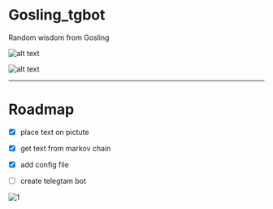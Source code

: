 # Gosling_tgbot
Random wisdom from Gosling

![alt text](https://img.shields.io/badge/Golang-1.21.1-blue?style=flat-square&logo=go)

![alt text](https://img.shields.io/badge/Status-in%20process-2E8B57?style=for-the-badge&logo=Buddy)

------------------------------------------
# Roadmap 
- [x] place text on pictute
- [x] get text from markov chain
- [x] add config file
- [ ] create telegtam bot




![1](https://user-images.githubusercontent.com/20814332/213991843-15515abb-40fc-4013-9680-367a5ff9334a.jpg)
